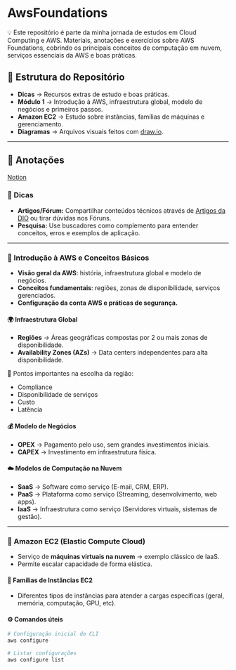 # AwsFoundations
💡 Este repositório é parte da minha jornada de estudos em Cloud Computing e AWS.
Materiais, anotações e exercícios sobre AWS Foundations, cobrindo os principais conceitos de computação em nuvem, serviços essenciais da AWS e boas práticas.
## 📌 Estrutura do Repositório
- **Dicas** → Recursos extras de estudo e boas práticas.  
- **Módulo 1** → Introdução à AWS, infraestrutura global, modelo de negócios e primeiros passos.  
- **Amazon EC2** → Estudo sobre instâncias, famílias de máquinas e gerenciamento.  
- **Diagramas** → Arquivos visuais feitos com [draw.io](https://www.drawio.com/).  

---

## 📝 Anotações

[Notion](https://www.notion.so/Santander-Code-Girls-2621fec5a7ae80e9a3fed1bb77c02fdf?pvs=21)

### 🔹 Dicas
- **Artigos/Fórum:** Compartilhar conteúdos técnicos através de [Artigos da DIO](https://web.dio.me/articles) ou tirar dúvidas nos Fóruns.  
- **Pesquisa:** Use buscadores como complemento para entender conceitos, erros e exemplos de aplicação.  

---

### 🔹 Introdução à AWS e Conceitos Básicos
- **Visão geral da AWS**: história, infraestrutura global e modelo de negócios.  
- **Conceitos fundamentais**: regiões, zonas de disponibilidade, serviços gerenciados.  
- **Configuração da conta AWS e práticas de segurança.**  

#### 🌍 Infraestrutura Global
- **Regiões** → Áreas geográficas compostas por 2 ou mais zonas de disponibilidade.  
- **Availability Zones (AZs)** → Data centers independentes para alta disponibilidade.  

📌 Pontos importantes na escolha da região:
- Compliance  
- Disponibilidade de serviços  
- Custo  
- Latência  

#### 💰 Modelo de Negócios
- **OPEX** → Pagamento pelo uso, sem grandes investimentos iniciais.  
- **CAPEX** → Investimento em infraestrutura física.  

#### ☁️ Modelos de Computação na Nuvem
- **SaaS** → Software como serviço (E-mail, CRM, ERP).  
- **PaaS** → Plataforma como serviço (Streaming, desenvolvimento, web apps).  
- **IaaS** → Infraestrutura como serviço (Servidores virtuais, sistemas de gestão).  

---

### 🔹 Amazon EC2 (Elastic Compute Cloud)
- Serviço de **máquinas virtuais na nuvem** → exemplo clássico de IaaS.  
- Permite escalar capacidade de forma elástica.  

#### 📂 Famílias de Instâncias EC2
- Diferentes tipos de instâncias para atender a cargas específicas (geral, memória, computação, GPU, etc).  

#### ⚙️ Comandos úteis
```bash
# Configuração inicial do CLI
aws configure

# Listar configurações
aws configure list
